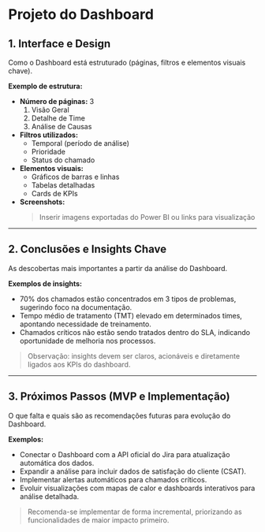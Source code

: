 # Projeto do Dashboard

## 1. Interface e Design

Como o Dashboard está estruturado (páginas, filtros e elementos visuais chave).  

**Exemplo de estrutura:**  
- **Número de páginas:** 3  
  1. Visão Geral  
  2. Detalhe de Time  
  3. Análise de Causas  
- **Filtros utilizados:**  
  - Temporal (período de análise)  
  - Prioridade  
  - Status do chamado  
- **Elementos visuais:**  
  - Gráficos de barras e linhas  
  - Tabelas detalhadas  
  - Cards de KPIs  
- **Screenshots:**  
  > Inserir imagens exportadas do Power BI ou links para visualização

---

## 2. Conclusões e Insights Chave

As descobertas mais importantes a partir da análise do Dashboard.  

**Exemplos de insights:**  
- 70% dos chamados estão concentrados em 3 tipos de problemas, sugerindo foco na documentação.  
- Tempo médio de tratamento (TMT) elevado em determinados times, apontando necessidade de treinamento.  
- Chamados críticos não estão sendo tratados dentro do SLA, indicando oportunidade de melhoria nos processos.  

> Observação: insights devem ser claros, acionáveis e diretamente ligados aos KPIs do dashboard.

---

## 3. Próximos Passos (MVP e Implementação)

O que falta e quais são as recomendações futuras para evolução do Dashboard.  

**Exemplos:**  
- Conectar o Dashboard com a API oficial do Jira para atualização automática dos dados.  
- Expandir a análise para incluir dados de satisfação do cliente (CSAT).  
- Implementar alertas automáticos para chamados críticos.  
- Evoluir visualizações com mapas de calor e dashboards interativos para análise detalhada.

> Recomenda-se implementar de forma incremental, priorizando as funcionalidades de maior impacto primeiro.

